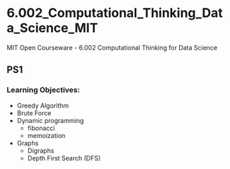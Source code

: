 # 6.002_Computational_Thinking_Data_Science_MIT
MIT Open Courseware - 6.002 Computational Thinking for Data Science

## PS1
### Learning Objectives:
- Greedy Algorithm
- Brute Force
- Dynamic programming 
  - fibonacci
  - memoization 
- Graphs  
  - Digraphs
  - Depth First Search (DFS)
